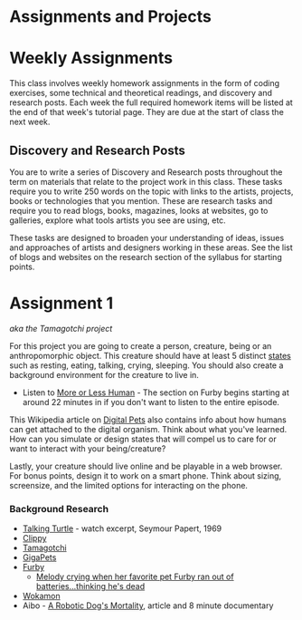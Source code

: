 # Assignments and Projects

# Weekly Assignments

This class involves weekly homework assignments in the form of coding exercises, some technical and theoretical readings, and discovery and research posts. Each week the full required homework items will be listed at the end of that week's tutorial page. They are due at the start of class the next week.

## Discovery and Research Posts

You are to write a series of Discovery and Research posts throughout the term on materials that relate to the project work in this class. These tasks require you to write 250 words on the topic with links to the artists, projects, books or technologies that you mention. These are research tasks and require you to read blogs, books, magazines, looks at websites, go to galleries, explore what tools artists you see are using, etc.

These tasks are designed to broaden your understanding of ideas, issues and approaches of artists and designers working in these areas. See the list of blogs and websites on the research section of the syllabus for starting points.

# Assignment 1
*aka the Tamagotchi project*

For this project you are going to create a person, creature, being or an anthropomorphic object. This creature should have at least 5 distinct [states](https://en.wikipedia.org/wiki/State_machine) such as resting, eating, talking, crying, sleeping. You should also create a background environment for the creature to live in.

* Listen to [More or Less Human](https://www.wnycstudios.org/story/more-or-less-human/)  - The section on Furby begins starting at around 22 minutes in if you don't want to listen to the entire episode.

This Wikipedia article on [Digital Pets](https://en.wikipedia.org/wiki/Digital_pet) also contains info about how humans can get attached to the digital organism. Think about what you've learned. How can you simulate or design states that will compel us to care for or want to interact with your being/creature?

Lastly, your creature should live online and be playable in a web browser. For bonus points, design it to work on a smart phone. Think about sizing, screensize, and the limited options for interacting on the phone.

### Background Research

* [Talking Turtle](https://www.youtube.com/watch?v=BTd3N5Oj2jk) - watch excerpt, Seymour Papert, 1969
* [Clippy](https://en.wikipedia.org/wiki/Office_Assistant)
* [Tamagotchi](https://www.youtube.com/watch?v=cYRABCUoEB0)
* [GigaPets](https://www.youtube.com/watch?v=K5Z-igCsorM)
* [Furby](https://www.youtube.com/watch?v=PHWcBbf0Eng)
  * [Melody crying when her favorite pet Furby ran out of batteries...thinking he's dead](https://www.youtube.com/watch?v=eOJpM4g98Dk)
* [Wokamon](https://www.youtube.com/watch?v=EEABMTUL6q4)
* Aibo - [A Robotic Dog's Mortality](https://www.nytimes.com/2015/06/18/technology/robotica-sony-aibo-robotic-dog-mortality.html), article and 8 minute documentary
